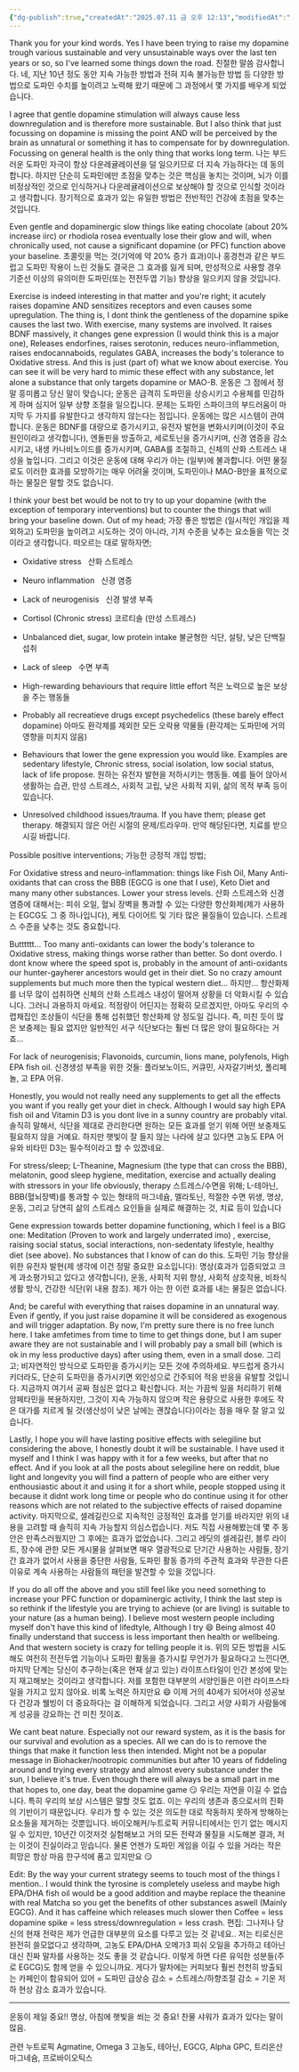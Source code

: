 ```yaml
---
{"dg-publish":true,"createdAt":"2025.07.11 금 오후 12:13","modifiedAt":"2025.07.11 금 오후 12:23","permalink":"/임시/도파민 관련 보충제 글/","dgPassFrontmatter":true}
---
```



Thank you for your kind words. Yes I have been trying to raise my dopamine trough various sustainable and very unsustainable ways over the last ten years or so, so I've learned some things down the road.
친절한 말씀 감사합니다. 네, 지난 10년 정도 동안 지속 가능한 방법과 전혀 지속 불가능한 방법 등 다양한 방법으로 도파민 수치를 높이려고 노력해 왔기 때문에 그 과정에서 몇 가지를 배우게 되었습니다.

I agree that gentle dopamine stimulation will always cause less downregulation and is therefore more sustainable. But I also think that just focussing on dopamine is missing the point AND will be perceived by the brain as unnatural or something it has to compensate for by downregulation. Focussing on general health is the only thing that works long term.
나는 부드러운 도파민 자극이 항상 다운레귤레이션을 덜 일으키므로 더 지속 가능하다는 데 동의합니다. 하지만 단순히 도파민에만 초점을 맞추는 것은 핵심을 놓치는 것이며, 뇌가 이를 비정상적인 것으로 인식하거나 다운레귤레이션으로 보상해야 할 것으로 인식할 것이라고 생각합니다. 장기적으로 효과가 있는 유일한 방법은 전반적인 건강에 초점을 맞추는 것입니다.

Even gentle and dopaminergic slow things like eating chocolate (about 20% increase iirc) or rhodiola rosea eventually lose their glow and will, when chronically used, not cause a significant dopamine (or PFC) function above your baseline.
초콜릿을 먹는 것(기억에 약 20% 증가 효과)이나 홍경천과 같은 부드럽고 도파민 작용이 느린 것들도 결국은 그 효과를 잃게 되며, 만성적으로 사용할 경우 기준선 이상의 유의미한 도파민(또는 전전두엽 기능) 향상을 일으키지 않을 것입니다.

Exercise is indeed interesting in that matter and you're right; it acutely raises dopamine AND sensitizes receptors and even causes some upregulation. The thing is, I dont think the gentleness of the dopamine spike causes the last two. With exercise, many systems are involved. It raises BDNF massively, it changes gene expression (I would think this is a major one), Releases endorfines, raises serotonin, reduces neuro-inflammetion, raises endocannaboids, regulates GABA, increases the body's tolerance to Oxidative stress. And this is just (part of) what we know about exercise. You can see it will be very hard to mimic these effect with any substance, let alone a substance that only targets dopamine or MAO-B.
운동은 그 점에서 정말 흥미롭고 당신 말이 맞습니다; 운동은 급격히 도파민을 상승시키고 수용체를 민감하게 하며 심지어 일부 상향 조절을 일으킵니다. 문제는 도파민 스파이크의 부드러움이 마지막 두 가지를 유발한다고 생각하지 않는다는 점입니다. 운동에는 많은 시스템이 관여합니다. 운동은 BDNF를 대량으로 증가시키고, 유전자 발현을 변화시키며(이것이 주요 원인이라고 생각합니다), 엔돌핀을 방출하고, 세로토닌을 증가시키며, 신경 염증을 감소시키고, 내생 카나비노이드를 증가시키며, GABA를 조절하고, 신체의 산화 스트레스 내성을 높입니다. 그리고 이것은 운동에 대해 우리가 아는 (일부)에 불과합니다. 어떤 물질로도 이러한 효과를 모방하기는 매우 어려울 것이며, 도파민이나 MAO-B만을 표적으로 하는 물질은 말할 것도 없습니다.

I think your best bet would be not to try to up your dopamine (with the exception of temporary interventions) but to counter the things that will bring your baseline down. Out of my head;
가장 좋은 방법은 (일시적인 개입을 제외하고) 도파민을 높이려고 시도하는 것이 아니라, 기저 수준을 낮추는 요소들을 막는 것이라고 생각합니다. 떠오르는 대로 말하자면;

- Oxidative stress   산화 스트레스
    
- Neuro inflammation   신경 염증
    
- Lack of neurogenisis   신경 발생 부족
    
- Cortisol (Chronic stress)
    코르티솔 (만성 스트레스)
    
- Unbalanced diet, sugar, low protein intake
    불균형한 식단, 설탕, 낮은 단백질 섭취
    
- Lack of sleep   수면 부족
    
- High-rewarding behaviours that require little effort
    적은 노력으로 높은 보상을 주는 행동들
    
- Probably all recreatieve drugs except psychedelics (these barely effect dopamine)
    아마도 환각제를 제외한 모든 오락용 약물들 (환각제는 도파민에 거의 영향을 미치지 않음)
    
- Behaviours that lower the gene expression you would like. Examples are sedentary lifestyle, Chronic stress, social isolation, low social status, lack of life propose.
    원하는 유전자 발현을 저하시키는 행동들. 예를 들어 앉아서 생활하는 습관, 만성 스트레스, 사회적 고립, 낮은 사회적 지위, 삶의 목적 부족 등이 있습니다.
    
- Unresolved childhood issues/trauma. If you have them; please get therapy.
    해결되지 않은 어린 시절의 문제/트라우마. 만약 해당된다면, 치료를 받으시길 바랍니다.

Possible positive interventions;
가능한 긍정적 개입 방법;

For Oxidative stress and neuro-inflammation: things like Fish Oil, Many Anti-oxidants that can cross the BBB (EGCG is one that I use), Keto Diet and many many other substances. Lower your stress levels.
산화 스트레스와 신경 염증에 대해서는: 피쉬 오일, 혈뇌 장벽을 통과할 수 있는 다양한 항산화제(제가 사용하는 EGCG도 그 중 하나입니다), 케토 다이어트 및 기타 많은 물질들이 있습니다. 스트레스 수준을 낮추는 것도 중요합니다.

Butttttt... Too many anti-oxidants can lower the body's tolerance to Oxidative stress, making things worse rather than better. So dont overdo. I dont know where the speed spot is, probably in the amount of anti-oxidants our hunter-gayherer ancestors would get in their diet. So no crazy amount supplements but much more then the typical western diet...
하지만... 항산화제를 너무 많이 섭취하면 신체의 산화 스트레스 내성이 떨어져 상황을 더 악화시킬 수 있습니다. 그러니 과용하지 마세요. 적정량이 어딘지는 정확히 모르겠지만, 아마도 우리의 수렵채집인 조상들이 식단을 통해 섭취했던 항산화제 양 정도일 겁니다. 즉, 미친 듯이 많은 보충제는 필요 없지만 일반적인 서구 식단보다는 훨씬 더 많은 양이 필요하다는 거죠...

For lack of neurogenisis; Flavonoids, curcumin, lions mane, polyfenols, High EPA fish oil.
신경생성 부족을 위한 것들: 플라보노이드, 커큐민, 사자갈기버섯, 폴리페놀, 고 EPA 어유.

Honestly, you would not really need any supplements to get all the effects you want if you really get your diet in check. Although I would say high EPA fish oil and Vitamin D3 is you dont live in a sunny country are probably vital.
솔직히 말해서, 식단을 제대로 관리한다면 원하는 모든 효과를 얻기 위해 어떤 보충제도 필요하지 않을 거예요. 하지만 햇빛이 잘 들지 않는 나라에 살고 있다면 고농도 EPA 어유와 비타민 D3는 필수적이라고 할 수 있겠네요.

For stress/sleep; L-Theanine, Magnesium (the type that can cross the BBB), melatonin, good sleep hygiene, meditation, exercise and actually dealing with stressors in your life obviously, therapy
스트레스/수면을 위해; L-테아닌, BBB(혈뇌장벽)를 통과할 수 있는 형태의 마그네슘, 멜라토닌, 적절한 수면 위생, 명상, 운동, 그리고 당연히 삶의 스트레스 요인들을 실제로 해결하는 것, 치료 등이 있습니다

Gene expression towards better dopamine functioning, which I feel is a BIG one: Meditation (Proven to work and largely underrated imo) , exercise, raising social status, social interactions, non-sedentaty lifestyle, healthy diet (see above). No substances that I know of can do this.
도파민 기능 향상을 위한 유전자 발현(제 생각에 이건 정말 중요한 요소입니다): 명상(효과가 입증되었고 크게 과소평가되고 있다고 생각합니다), 운동, 사회적 지위 향상, 사회적 상호작용, 비좌식 생활 방식, 건강한 식단(위 내용 참조). 제가 아는 한 이런 효과를 내는 물질은 없습니다.

And; be careful with everything that raises dopamine in an unnatural way. Even if gently, if you just raise dopamine it will be considered as exogenous and will trigger adaptation. By now, I'm pretty sure there is no free lunch here. I take amfetimes from time to time to get things done, but I am super aware they are not sustainable and I will probably pay a small bill (which is ok in my less productive days) after using them, even in a small dose.
그리고; 비자연적인 방식으로 도파민을 증가시키는 모든 것에 주의하세요. 부드럽게 증가시키더라도, 단순히 도파민을 증가시키면 외인성으로 간주되어 적응 반응을 유발할 것입니다. 지금까지 여기서 공짜 점심은 없다고 확신합니다. 저는 가끔씩 일을 처리하기 위해 암페타민을 복용하지만, 그것이 지속 가능하지 않으며 작은 용량으로 사용한 후에도 작은 대가를 치르게 될 것(생산성이 낮은 날에는 괜찮습니다)이라는 점을 매우 잘 알고 있습니다.

Lastly, I hope you will have lasting positive effects with selegiline but considering the above, I honestly doubt it will be sustainable. I have used it myself and I think I was happy with it for a few weeks, but after that no effect. And if you look at all the posts about selegiline here on reddit, blue light and longevity you will find a pattern of people who are either very enthousiastic about it and using it for a short while, people stopped using it because it didnt work long time or people who do continue using it for other reasons which are not related to the subjective effects of raised dopamine activity.
마지막으로, 셀레길린으로 지속적인 긍정적인 효과를 얻기를 바라지만 위의 내용을 고려할 때 솔직히 지속 가능할지 의심스럽습니다. 저도 직접 사용해봤는데 몇 주 동안은 만족스러웠지만 그 후에는 효과가 없었습니다. 그리고 레딧의 셀레길린, 블루 라이트, 장수에 관한 모든 게시물을 살펴보면 매우 열광적으로 단기간 사용하는 사람들, 장기간 효과가 없어서 사용을 중단한 사람들, 도파민 활동 증가의 주관적 효과와 무관한 다른 이유로 계속 사용하는 사람들의 패턴을 발견할 수 있을 것입니다.

If you do all off the above and you still feel like you need something to increase your PFC function or dopaminergic activity, I think the last step is so rethink if the lifestyle you are trying to achieve (or are living) is suitable to your nature (as a human being). I believe most western people including myself don't have this kind of lifedtyle, Although I try 😄 Being almost 40 finally understand that success is less important then health or wellbeing. And that western society is crazy for telling people it is.
위의 모든 방법을 시도해도 여전히 전전두엽 기능이나 도파민 활동을 증가시킬 무언가가 필요하다고 느낀다면, 마지막 단계는 당신이 추구하는(혹은 현재 살고 있는) 라이프스타일이 인간 본성에 맞는지 재고해보는 것이라고 생각합니다. 저를 포함한 대부분의 서양인들은 이런 라이프스타일을 가지고 있지 않아요. 비록 노력은 하지만요 😄 이제 거의 40세가 되어서야 성공보다 건강과 웰빙이 더 중요하다는 걸 이해하게 되었습니다. 그리고 서양 사회가 사람들에게 성공을 강요하는 건 미친 짓이죠.

We cant beat nature. Especially not our reward system, as it is the basis for our survival and evolution as a species. All we can do is to remove the things that make it function less then intended. Might not be a popular message in Biohacker/nootropic communities but after 10 years of fiddeling around and trying every strategy and almost every substance under the sun, I believe it's true. Even though there will always be a small part in me that hopes to, one day, beat the dopamine game 😏
우리는 자연을 이길 수 없습니다. 특히 우리의 보상 시스템은 말할 것도 없죠. 이는 우리의 생존과 종으로서의 진화의 기반이기 때문입니다. 우리가 할 수 있는 것은 의도한 대로 작동하지 못하게 방해하는 요소들을 제거하는 것뿐입니다. 바이오해커/누트로픽 커뮤니티에서는 인기 없는 메시지일 수 있지만, 10년간 이것저것 실험해보고 거의 모든 전략과 물질을 시도해본 결과, 저는 이것이 진실이라고 믿습니다. 물론 언젠가 도파민 게임을 이길 수 있을 거라는 작은 희망은 항상 마음 한구석에 품고 있지만요 😏

Edit: By the way your current strategy seems to touch most of the things I mention.. I would think the tyrosine is completely useless and maybe high EPA/DHA fish oil would be a good addition and maybe replace the theanine with real Matcha so you get the benefits of other substances aswell (Mainly EGCG). And it has caffeine which releases much slower then Coffee = less dopamine spike = less stress/downregulation = less crash.
편집: 그나저나 당신의 현재 전략은 제가 언급한 대부분의 요소를 다루고 있는 것 같네요.. 저는 티로신은 완전히 쓸모없다고 생각하며, 고농도 EPA/DHA 오메가3 피쉬 오일을 추가하고 테아닌 대신 진짜 말차를 사용하는 것도 좋을 것 같습니다. 이렇게 하면 다른 유익한 성분들(주로 EGCG)도 함께 얻을 수 있으니까요. 게다가 말차에는 커피보다 훨씬 천천히 방출되는 카페인이 함유되어 있어 = 도파민 급상승 감소 = 스트레스/하향조절 감소 = 기운 저하 현상 감소 효과가 있습니다.

---

운동이 제일 중요!!
명상, 아침에 햇빛을 쐬는 것 중요!
찬물 샤워가 효과가 있다는 말이 많음.

관련 누트로픽
Agmatine, Omega 3 고농도, 테아닌, EGCG, Alpha GPC, 트리온산 마그네슘, 프로바이오틱스
